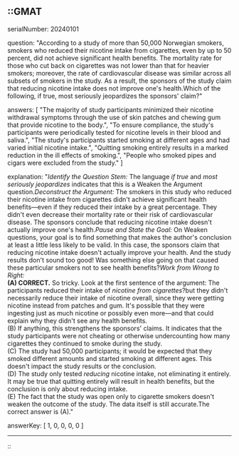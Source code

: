 ::GMAT
---


serialNumber: 20240101

question: "According to a study of more than 50,000 Norwegian smokers, smokers who reduced their nicotine intake from cigarettes, even by up to 50 percent, did not achieve significant health benefits. The mortality rate for those who cut back on cigarettes was not lower than that for heavier smokers; moreover, the rate of cardiovascular disease was similar across all subsets of smokers in the study. As a result, the sponsors of the study claim that reducing nicotine intake does not improve one's health.Which of the following, if true, most seriously jeopardizes the sponsors' claim?"

answers: [
  "The majority of study participants minimized their nicotine withdrawal symptoms through the use of skin patches and chewing gum that provide nicotine to the body.",
  "To ensure compliance, the study's participants were periodically tested for nicotine levels in their blood and saliva.",
  "The study's participants started smoking at different ages and had varied initial nicotine intake.",
  "Quitting smoking entirely results in a marked reduction in the ill effects of smoking.",
  "People who smoked pipes and cigars were excluded from the study."
]

explanation: "<i>Identify the Question Stem:</i> The language <i>if true</i> and <i>most seriously jeopardizes</i> indicates that this is a Weaken the Argument question.<i>Deconstruct the Argument:</i> The smokers in this study who reduced their nicotine intake from cigarettes didn't achieve significant health benefits—even if they reduced their intake by a great percentage. They didn't even decrease their mortality rate or their risk of cardiovascular disease. The sponsors conclude that reducing nicotine intake doesn't actually improve one's health.<i>Pause and State the Goal:</i> On Weaken questions, your goal is to find something that makes the author's conclusion at least a little less likely to be valid. In this case, the sponsors claim that reducing nicotine intake doesn't actually improve your health. And the study results don't sound too good! Was something else going on that caused these particular smokers not to see health benefits?<i>Work from Wrong to Right:</i><br><b>(A) CORRECT.</b> So tricky. Look at the first sentence of the argument: The participants reduced their intake of <i>nicotine from cigarettes</i>?but they didn't necessarily reduce their intake of nicotine overall, since they were getting nicotine instead from patches and gum. It's possible that they were ingesting just as much nicotine or possibly even more—and that could explain why they didn't see any health benefits.<br>(B) If anything, this strengthens the sponsors' claims. It indicates that the study participants were not cheating or otherwise undercounting how many cigarettes they continued to smoke during the study.<br>(C) The study had 50,000 participants; it would be expected that they smoked different amounts and started smoking at different ages. This doesn't impact the study results or the conclusion.<br>(D) The study only tested <i>reducing</i> nicotine intake, not eliminating it entirely. It may be true that quitting entirely will result in health benefits, but the conclusion is only about reducing intake.<br>(E) The fact that the study was open only to cigarette smokers doesn't weaken the outcome of the study. The data itself is still accurate.The correct answer is (A)."

answerKey: [
  1, 
  0, 
  0, 
  0, 
  0
]



---
::